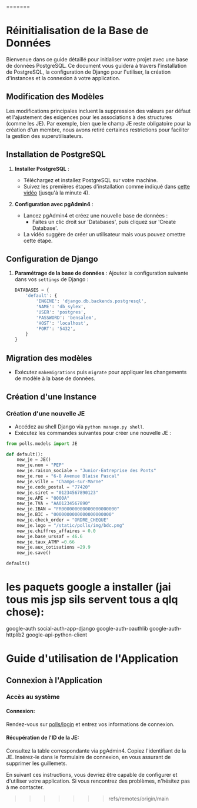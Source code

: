 =======
# Réinitialisation de la Base de Données

Bienvenue dans ce guide détaillé pour initialiser votre projet avec une base de données PostgreSQL. Ce document vous guidera à travers l'installation de PostgreSQL, la configuration de Django pour l'utiliser, la création d'instances et la connexion à votre application.

## Modification des Modèles
Les modifications principales incluent la suppression des valeurs par défaut et l'ajustement des exigences pour les associations à des structures (comme les JE). Par exemple, bien que le champ JE reste obligatoire pour la création d'un membre, nous avons retiré certaines restrictions pour faciliter la gestion des superutilisateurs.

## Installation de PostgreSQL

1. **Installer PostgreSQL** :
   - Téléchargez et installez PostgreSQL sur votre machine.
   - Suivez les premières étapes d'installation comme indiqué dans [cette vidéo](https://www.youtube.com/watch?v=unFGJhIvHU4&t=358s) (jusqu'à la minute 4).

2. **Configuration avec pgAdmin4** :
   - Lancez pgAdmin4 et créez une nouvelle base de données :
     - Faites un clic droit sur 'Databases', puis cliquez sur 'Create Database'.
   - La vidéo suggère de créer un utilisateur mais vous pouvez omettre cette étape.

## Configuration de Django

1. **Paramétrage de la base de données** :
   Ajoutez la configuration suivante dans vos `settings` de Django :

   ```python
   DATABASES = {
       'default': {
           'ENGINE': 'django.db.backends.postgresql',
           'NAME': 'db_sylex',
           'USER': 'postgres',
           'PASSWORD': 'bensalem',
           'HOST': 'localhost',
           'PORT': '5432',
       }
   }
   ```
   
## Migration des modèles
- Exécutez `makemigrations` puis `migrate` pour appliquer les changements de modèle à la base de données.

## Création d'une Instance

### Création d'une nouvelle JE
- Accédez au shell Django via `python manage.py shell`.
- Exécutez les commandes suivantes pour créer une nouvelle JE :

```python
from polls.models import JE

def default():
    new_je = JE()
    new_je.nom = "PEP"
    new_je.raison_sociale = "Junior-Entreprise des Ponts"
    new_je.rue = "6-8 Avenue Blaise Pascal"
    new_je.ville = "Champs-sur-Marne"
    new_je.code_postal = "77420"
    new_je.siret = "01234567890123"
    new_je.APE = "0000A"
    new_je.TVA = "AA01234567890"
    new_je.IBAN = "FR000000000000000000000"
    new_je.BIC = "0000000000000000000000"
    new_je.check_order = "ORDRE_CHEQUE"
    new_je.logo = "/static/polls/img/bdc.png"
    new_je.chiffres_affaires = 0.0
    new_je.base_urssaf = 46.6
    new_je.taux_ATMP =0.66
    new_je.aux_cotisations =29.9
    new_je.save()

default()
```

# les paquets google a installer (jai tous mis jsp sils servent tous a qlq chose):
google-auth social-auth-app-django google-auth-oauthlib google-auth-httplib2 google-api-python-client 

# Guide d'utilisation de l'Application

## Connexion à l'Application
### Accès au système

#### Connexion:
Rendez-vous sur [polls/login](url_de_votre_application) et entrez vos informations de connexion.

#### Récupération de l'ID de la JE:
Consultez la table correspondante via pgAdmin4.
Copiez l'identifiant de la JE.
Insérez-le dans le formulaire de connexion, en vous assurant de supprimer les guillemets.

En suivant ces instructions, vous devriez être capable de configurer et d'utiliser votre application. Si vous rencontrez des problèmes, n'hésitez pas à me contacter.
>>>>>>> refs/remotes/origin/main
